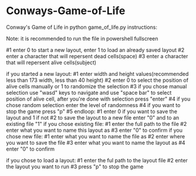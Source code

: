 # Conways-Game-of-Life
Conway's Game of Life in python
game_of_life.py instructions:

Note: it is recommended to run the file in powershell fullscreen

#1 enter 0 to start a new layout, enter 1 to load an already saved layout
#2 enter a character that will repersent dead cells(space)
#3 enter a character that will repersent alive cells(subject)

if you started a new layout:
  #1 enter width and height values(recommended less than 173 width, less than 40 height)
  #2 enter 0 to select the position of alive cells manually or 1 to randomize the selection
  #3 if you chose manual selection use "wasd" keys to navigate and use "space bar" to select position of alive cell, after you're done with selection press "enter"
  #4 if you chose random selection enter the level of randomness
  #4 if you want to stop the game press "p"
  #5 endloop:
      #1 enter 0 if you want to save the layout and 1 if not
      #2 to save the layout to a new file enter "0" and to an existing file "1"
      if you chose existing file:
          #1 enter the full path to the file
          #2 enter what you want to name this layout as
          #3 enter "0" to confirm
      if you chose new file:
          #1 enter what you want to name the file as
          #2 enter where you want to save the file
          #3 enter what you want to name the layout as
          #4 enter "0" to confirm

if you chose to load a layout:
  #1 enter the ful path to the layout file
  #2 enter the layout you want to run
  #3 press "p" to stop the game
      
   
